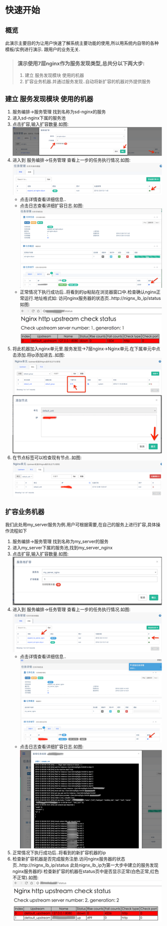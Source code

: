 # 快速开始

## 概览

此演示主要目的为让用户快速了解系统主要功能的使用,所以用系统内自带的各种模板/实例进行演示. 跟用户的业务无关.

>### 演示使用7层nginx作为服务发现类型,总共分以下两大步:  
> 1. 建立 服务发现模块 使用的机器  
> 2. 扩容业务机器.并通过服务发现..自动将新扩容的机器对外提供服务


## 建立 服务发现模块 使用的机器

 1. 服务编排->服务管理 找到名称为sd-nginx的服务
 2. 进入sd-nginx下属的服务池
 3. 点击扩容,输入扩容数量.如图:
 ![](media/1481119046.png)
 4. 进入到 服务编排->任务管理 查看上一步的任务执行情况.如图:
  ![](media/1481119231.png)
    * 点击详情查看详细信息..
    * 点击日志查看详细扩容日志.如图:
    ![](media/1481119363.png)
    * 正常情况下执行成功后..将看到的ip粘贴在浏览器窗口中.检查确认nginx正常运行.地址格式如:
    访问nginx服务器的状态页..http://nignx_lb_ip/status
    如图:![](media/1481176002.png)
 5. 将此机器加入nginx单元里.服务发现->7层nginx->Nginx单元.在下属单元中点击添加.将ip添加进去..如图:![](media/1481176247.png)
 ![](media/1481176393.png)
 6. 在节点标签可以检查现有节点..如图:
 ![](media/1481176454.png)
 

## 扩容业务机器
我们此处用my_server服务为例.用户可根据需要,在自己的服务上进行扩容,具体操作流程如下

 1. 服务编排->服务管理 找到名称为my_server的服务
 2. 进入my_server下属的服务池,找到my_server_nginx
 3. 点击扩容,输入扩容数量.如图:![](media/1481177591.png)
 4. 进入到 服务编排->任务管理 查看上一步的任务执行情况.如图:![](media/1481177689.png)
    * 点击详情查看详细信息..![](media/1481177771.png)
    * 点击日志查看详细扩容日志.如图:![](media/1481178122.png)
 5. 正常情况下执行成功后..将看到的新扩容机器的ip
 6. 检查新扩容机器是否完成服务注册.访问nginx服务器的状态页..http://nignx_lb_ip/status
此处nignx_lb_ip为第一大步中建立的服务发现nginx服务器的i
检查新扩容的机器在status页中是否显示正常(白色正常,红色不正常).如图:
![](media/1481178384.png)
